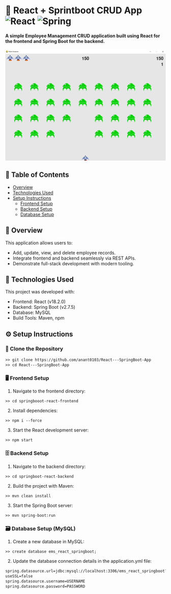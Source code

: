 # 🚀 React + Sprintboot CRUD App ![React](https://img.shields.io/badge/react-%2320232a.svg?style=for-the-badge&logo=react&logoColor=%2361DAFB) 	![Spring](https://img.shields.io/badge/spring-%236DB33F.svg?style=for-the-badge&logo=spring&logoColor=white)

#### A simple Employee Management CRUD application built using React for the frontend and Spring Boot for the backend.

![App image](https://github.com/anant0103/Alien_Invasion/blob/master/Screenshot%20(842).png)

## 📑 Table of Contents
* [Overview](#overview)
* [Technologies Used](#Technologies-Used)
* [Setup Instructions](#setup-instructions)
  * [Frontend Setup](#Frontend-Setup)
  * [Backend Setup](#Backend-Setup)
  * [Database Setup](#Database-Setup)

## 📌 Overview
This application allows users to:
* Add, update, view, and delete employee records.
* Integrate frontend and backend seamlessly via REST APIs.
* Demonstrate full-stack development with modern tooling.
	
## 🧰 Technologies Used
This project was developed with:
* Frontend: React (v18.2.0)
* Backend: Spring Boot (v2.7.5)
* Database: MySQL
* Build Tools: Maven, npm
	
## ⚙️ Setup Instructions
### 🔽 Clone the Repository
```
>> git clone https://github.com/anant0103/React---SpringBoot-App
>> cd React---SpringBoot-App
```
### 🖥️ Frontend Setup
1. Navigate to the frontend directory:
```
>> cd springbooot-react-frontend
```
2. Install dependencies:
```
>> npm i --force
```
3. Start the React development server:
```
>> npm start
```

### 🗄️ Backend Setup
1. Navigate to the backend directory:
```
>> cd springboot-react-backend
```
2. Build the project with Maven:
```
>> mvn clean install
```
3. Start the Spring Boot server:
```
>> mvn spring-boot:run
```

### 🗃️ Database Setup (MySQL)
1. Create a new database in MySQL:
```
>> create database ems_react_springboot;
```
2. Update the database connection details in the application.yml file:
```
spring.datasource.url=jdbc:mysql://localhost:3306/ems_react_springboot?useSSL=false
spring.datasource.username=USERNAME
spring.datasource.password=PASSWORD
```
